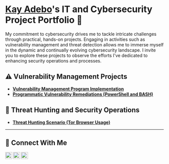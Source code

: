 
# <a href="https://www.linkedin.com/in/Kayadebo/">Kay Adebo</a>'s IT and Cybersecurity Project Portfolio 🔐

My commitment to cybersecurity drives me to tackle intricate challenges through practical, hands-on projects. Engaging in activities such as vulnerability management and threat detection allows me to immerse myself in the dynamic and continually evolving cybersecurity landscape. I invite you to explore these projects to observe the efforts I've dedicated to enhancing security operations and processes.

## ⚠️ Vulnerability Management Projects

- **[Vulnerability Management Program Implementation](https://github.com/kayadebo/vulnerability-management-program)**
- **[Programmatic Vulnerability Remediations (PowerShell and BASH)](https://github.com/joshcybertest/programmatic-vulnerability-remediations)**

## 🚨 Threat Hunting and Security Operations

- **[Threat Hunting Scenario (Tor Browser Usage)](https://github.com/kayadebo/threat-hunting-scenario-tor)**

<hr/>

## 🤳 Connect With Me


[<img align="left" alt="___________ | Twitter" width="22px" src="https://cdn.jsdelivr.net/npm/simple-icons@v3/icons/twitter.svg" />][twitter]
[<img align="left" alt="_kay-adebo-8b6047206_________ | LinkedIn" width="22px" src="https://cdn.jsdelivr.net/npm/simple-icons@v3/icons/linkedin.svg" />][linkedin]
[<img align="left" alt="___________ | Instagram" width="22px" src="https://cdn.jsdelivr.net/npm/simple-icons@v3/icons/instagram.svg" />][instagram]

[twitter]: https://twitter.com/___________

[instagram]: https://www.instagram.com/___________
[linkedin]: https://linkedin.com/in/kay-adebo-8b6047206
<!--
<img width="35" alt="image" src="https://github.com/user-attachments/assets/2f41c7cd-5ea8-4475-b451-a37161b6c3fb"> 
<img width="35" alt="image" src="https://github.com/user-attachments/assets/77649969-9910-4994-8b96-74a116cfb2a8">
-->
